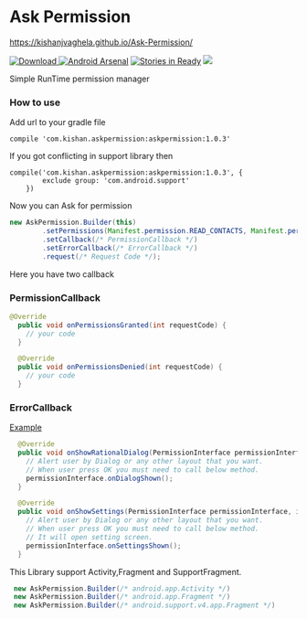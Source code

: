 # Ask Permission
https://kishanjvaghela.github.io/Ask-Permission/

[ ![Download](https://api.bintray.com/packages/kishanvaghela/maven/askpermission/images/download.svg) ](https://bintray.com/kishanvaghela/maven/askpermission/_latestVersion)
[![Android Arsenal](https://img.shields.io/badge/Android%20Arsenal-Ask--Permission-brightgreen.svg?style=flat)](https://android-arsenal.com/details/1/5857)
[![Stories in Ready](https://badge.waffle.io/Kishanjvaghela/Ask-Permission.png?label=ready&title=Ready)](https://waffle.io/Kishanjvaghela/Ask-Permission)
<a target="_blank" href="http://www.methodscount.com/?lib=com.kishan.askpermission%3Aaskpermission%3A1.0.3"><img src="https://img.shields.io/badge/Size-24 KB-e91e63.svg"/></a>


Simple RunTime permission manager

### How to use
Add url to your gradle file
```Gradle
compile 'com.kishan.askpermission:askpermission:1.0.3'
```
If you got conflicting in support library then 
```Gradle
compile('com.kishan.askpermission:askpermission:1.0.3', {
        exclude group: 'com.android.support'
    })
```

Now you can Ask for permission 
```java
new AskPermission.Builder(this)
        .setPermissions(Manifest.permission.READ_CONTACTS, Manifest.permission.WRITE_EXTERNAL_STORAGE)
        .setCallback(/* PermissionCallback */)
        .setErrorCallback(/* ErrorCallback */)
        .request(/* Request Code */);
```

Here you have two callback

### PermissionCallback
```java
@Override
  public void onPermissionsGranted(int requestCode) {
    // your code
  }

  @Override
  public void onPermissionsDenied(int requestCode) {
    // your code
  }
 ```
 
### ErrorCallback
[Example](https://github.com/Kishanjvaghela/Ask-Permission/blob/master/app/src/main/java/com/kishan/runtimepermission/DemoActivity.java#L53-L78)
```java
  @Override
  public void onShowRationalDialog(PermissionInterface permissionInterface, int requestCode) {
    // Alert user by Dialog or any other layout that you want.
    // When user press OK you must need to call below method.
    permissionInterface.onDialogShown();
  }

  @Override
  public void onShowSettings(PermissionInterface permissionInterface, int requestCode) {
    // Alert user by Dialog or any other layout that you want.
    // When user press OK you must need to call below method.
    // It will open setting screen.
    permissionInterface.onSettingsShown();
  }
  ```
 
This Library support Activity,Fragment and SupportFragment.
```java
 new AskPermission.Builder(/* android.app.Activity */)
 new AskPermission.Builder(/* android.app.Fragment */)
 new AskPermission.Builder(/* android.support.v4.app.Fragment */)
 ```
 
